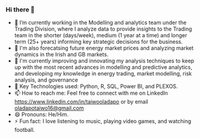 ### Hi there 👋

- 🔭 I’m currently working in the Modelling and analytics team under the Trading Division, where I analyze data to provide insights to the Trading team in the shorter (days/week), medium (1 year at a time) and longer term (25+ years) informing key strategic decisions for the business. 
- 🌱 I'm also forecatsing future energy market prices and analyzing market dynamics in the Irish and GB markets.
- 👯 I'm currently improving and innovating my analysis techniques to keep up with the most recent advances in modelling and predictive analytics, and developing my knowledge in energy trading, market modelling, risk analysis, and governance
- 🤔 Key Technologies used: Python, R, SQL, Power BI, and PLEXOS.
- 📫 How to reach me: Feel free to connect with me on LinkedIn https://www.linkedin.com/in/taiwooladapo or by email oladapotaiwo16@gmail.com
- 😄 Pronouns: He/Him.
- ⚡ Fun fact: I love listening to music, playing video games, and watching football.

